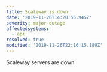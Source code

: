 ```yaml
---
title: Scaleway is down.
date: '2019-11-26T14:20:56.945Z'
severity: major-outage
affectedsystems:
  - api
resolved: true
modified: '2019-11-26T22:16:15.189Z'
---
```

Scaleway servers are down

<!--- language code: en -->
